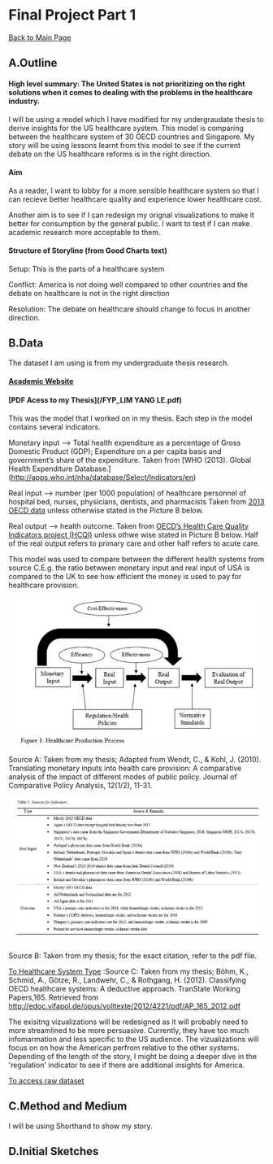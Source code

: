 # Final Project Part 1 
[Back to Main Page](https://yangle-l.github.io/Lim-Portfolio)

## A.Outline
#### High level summary: The United States is not prioritizing on the right solutions when it comes to dealing with the problems in the healthcare industry.
I will be using a model which I have modified for my undergraudate thesis to derive insights for the US healthcare system. This model is comparing between the healthcare system of 30 OECD countries and Singapore. My story will be using lessons learnt from this model to see if the current debate on the US healthcare reforms is in the right direction.

#### Aim
As a reader, I want to lobby for a more sensible healthcare system so that I can recieve better healthcare quality and experience lower healthcare cost.    

Another aim is to see if I can redesign my orignal visualizations to make it better for consumption by the general public. I want to test if I can make academic research more acceptable to them.  

#### Structure of Storyline (from Good Charts text)
Setup: This is the parts of a healthcare system 

Conflict: America is not doing well compared to other countries and the debate on healthcare is not in the right direction 

Resolution: The debate on healthcare should change to focus in another direction. 

## B.Data
The dataset I am using is from my undergraduate thesis research. 

#### [Academic Website](https://repository.ntu.edu.sg/handle/10356/76200)

#### [PDF Acess to my Thesis](/FYP_LIM YANG LE.pdf)

This was the model that I worked on in my thesis.  Each step in the model contains several indicators.

Monetary input --> Total health expenditure as a percentage of Gross Domestic Product (GDP); Expenditure on a per capita basis and government’s share of the expenditure. Taken from [WHO (2013). Global Health Expenditure Database.] (http://apps.who.int/nha/database/Select/Indicators/en)

Real input --> number (per 1000 population) of healthcare personnel of hospital bed, nurses, physicians, dentists, and pharmacists
Taken from [2013 OECD data](https://stats.oecd.org/index.aspx?queryid=30183) unless otherwise stated in the Picture B below.

Real output --> health outcome. Taken from [OECD’s Health Care Quality Indicators project (HCQI)](http://www.oecd.org/els/health-systems/health-care-quality-indicators.html) unless othwe wise stated in Picture B below. Half of the real output refers to primary care and other half refers to acute care.

This model was used to compare between the different health systems from source C.E.g. the ratio betwwen monetary input and real input of USA is compared to the UK to see how efficient the money is used to pay for healthcare provision.    

![Healthcare Production Process](https://raw.githubusercontent.com/YangLe-L/Lim-Portfolio/master/healthcare%20process.JPG)

Source A: Taken from my thesis; Adapted from Wendt, C., & Kohl, J. (2010). Translating monetary inputs into health care provision: A comparative analysis of the impact of different modes of public policy. Journal of Comparative Policy Analysis, 12(1/2), 11-31.

![Sources of indicators](https://github.com/YangLe-L/Lim-Portfolio/blob/master/Sources.JPG)

Source B: Taken from my thesis; for the exact citation, refer to the pdf file.

[To Healthcare System Type](https://github.com/YangLe-L/Lim-Portfolio/blob/master/Classifying%20OECD.pdf)
:Source C: Taken from my thesis; Böhm, K., Schmid, A., Götze, R., Landwehr, C., & Rothgang, H. (2012). Classifying OECD healthcare systems: A deductive approach. TranState Working Papers,165. Retrieved from http://edoc.vifapol.de/opus/volltexte/2012/4221/pdf/AP_165_2012.pdf

The exisitng vizualizations will be redesigned as it will probably need to more streamlined to be more persuasive. Currently, they have too much infomarmation and less specific to the US audience. The vizualizations will focus on on how the American perfrom relative to the other systems. Depending of the length of the story, I might be doing a deeper dive in the 'regulation' indicator to see if there are additional insights for America.  

[To access raw dataset](https://drive.google.com/drive/folders/1JKWSXGfJOcLVwoOWvzlEg3Vd_PO5TYaO?usp=sharing)

## C.Method and Medium
I will be using Shorthand to show my story. 

## D.Initial Sketches



